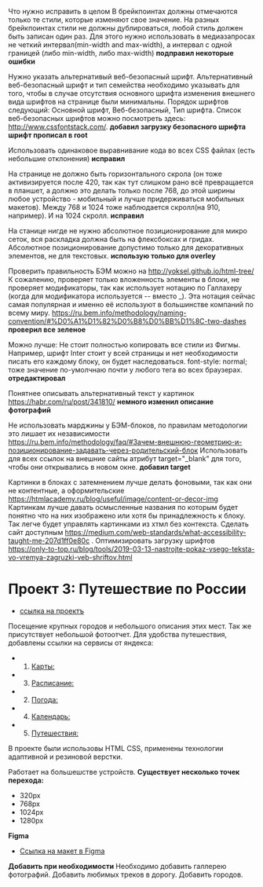 Что нужно исправить в целом
В брейкпоинтах должны отмечаются только те стили, которые изменяют свое значение. На разных брейкпоинтах стили не должны дублироваться, любой стиль должен быть записан один раз. Для этого нужно использовать в медиазапросах не четкий интервал(min-width and max-width), а интервал с одной границей (либо min-width, либо max-width)
**подправил некоторые ошибки**

Нужно указать альтернативый веб-безопасный шрифт. Альтернативный веб-безопасный шрифт и тип семейства необходимо указывать для того, чтобы в случае отсутствия основного шрифта изменения внешнего вида шрифтов на странице были минимальны. Порядок шрифтов следующий: Основной шрифт, Веб-безопасный, Тип шрифта. Список веб-безопасных шрифтов можно посмотреть здесь: http://www.cssfontstack.com/.
**добавил загрузку безопасного шрифта**
**шрифт прописал в root**

Использовать одинаковое выравнивание кода во всех CSS файлах (есть небольшие отклонения)
**исправил**

На странице не должно быть горизонтального скрола (он тоже активизируется после 420, так как тут слишком рано всё превращается в планшет, а должно это делать только после 768, до этой ширины любое устройство - мобильный и лучше придерживаться мобильных макетов). Между 768 и 1024 тоже наблюдается скролл(на 910, например). И на 1024 скролл.
**исправил**

На станице нигде не нужно абсолютное позиционирование для микро сеток, вся раскладка должна быть на флексбоксах и гридах. Абсолютное позиционирование допустимо только для декоративных элементов, не для текстовых.
**использую только для overley**

Проверить правильность БЭМ можно на http://yoksel.github.io/html-tree/ К сожалению, проверяет только вложенность элементы в блоки, не проверяет модификаторы, так как использует нотацию по Галлахеру (когда для модификатора используется -- вместо _). Эта нотация сейчас самая популярная и именно её используют в большинстве компаний по всему миру. https://ru.bem.info/methodology/naming-convention/#%D0%A1%D1%82%D0%B8%D0%BB%D1%8C-two-dashes
**проверил все зеленое**

Можно лучше:
Не стоит полностью копировать все стили из Фигмы. Например, шрифт Inter стоит у всей страницы и нет необходимости писать его каждому блоку, он будет наследоваться. font-style: normal; тоже значение по-умолчнаю почти у любого тега во всех браузерах.
**отредактировал**

Понятнее описывать альтернативный текст у картинок https://habr.com/ru/post/341810/
**немного изменил описание фотографий**

Не использовать марджины у БЭМ-блоков, по правилам методологии это лишает их независимости https://ru.bem.info/methodology/faq/#Зачем-внешнюю-геометрию-и-позиционирование-задавать-через-родительский-блок
Использовать для всех ссылок на внешние сайты атрибут target="_blank" для того, чтобы они открывались в новом окне.
**добавил target**

Картинки в блоках с затемнением лучше делать фоновыми, так как они не контентные, а оформительские https://htmlacademy.ru/blog/useful/image/content-or-decor-img
Картинкам лучше давать осмысленные названия по которым будет понятно что на них изображено или хотя бы принадлежность к блоку. Так легче будет управлять картинками из хтмл без контекста.
Сделать сайт доступным https://medium.com/web-standards/what-accessibility-taught-me-207d1ff0e80c .
Оптимизировать загрузку шрифтов https://only-to-top.ru/blog/tools/2019-03-13-nastrojte-pokaz-vsego-teksta-vo-vremya-zagruzki-veb-shriftov.html


# Проект 3: Путешествие по России

* [ссылка на проектъ](https://pavel-khokhlov.github.io/russian-travel/index.html)

Посещение крупных городов и небольшого описания этих мест. Так же присутствует небольшой фотоотчет.
Для удобства путешествия, добавлены ссылки на сервисы от яндекса:
* 1. [Карты:](https://yandex.ru/maps)
* 3. [Расписание:](https://rasp.yandex.ru)
* 2. [Погода:](https://yandex.ru/pogoda)
* 4. [Календарь:](https://calendar.yandex.ru)
* 5. [Путешествия:](https://travel.yandex.ru)

В проекте были использовы HTML CSS, применены технологии адаптивной и резиновой верстки.

Работает на большешстве устройств.
**Существует несколько точек перехода:**
* 320px 
* 768px
* 1024px
* 1280px

**Figma**

* [Ссылка на макет в Figma](https://www.figma.com/file/OyRWEjU6wBwRe1hapzQoLx/Sprint-3%3A-Russia-%2F-desktop-%2B-mobile?node-id=28503%3A0)

**Добавить при необходимости**
Необходимо добавить галлерею фотографий.
Добавить любимых треков в дорогу.
Добавить городов.
